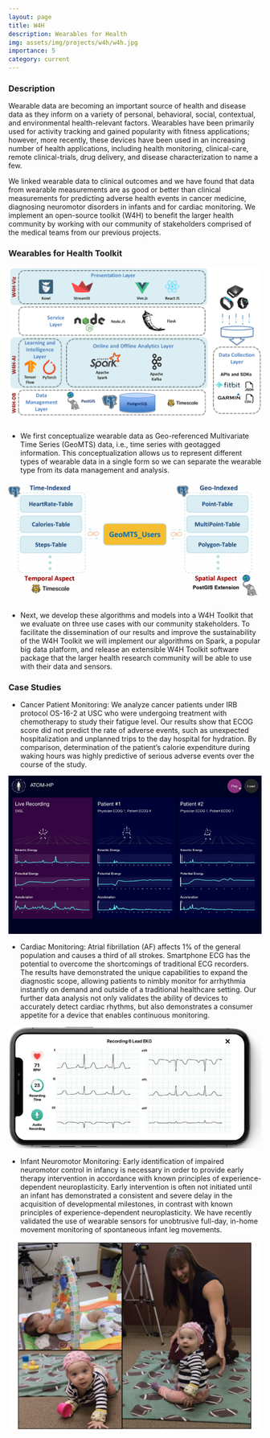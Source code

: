 ```yaml
---
layout: page
title: W4H
description: Wearables for Health
img: assets/img/projects/w4h/w4h.jpg
importance: 5
category: current
---
```


### Description

Wearable data are becoming an important source of health and disease data as they inform on a variety of personal, behavioral, social, contextual, and environmental health-relevant factors. Wearables have been primarily used for activity tracking and gained popularity with fitness applications; however, more recently, these devices have been used in an increasing number of health applications, including health monitoring, clinical-care, remote clinical-trials, drug delivery, and disease characterization to name a few.

We linked wearable data to clinical outcomes and we have found that data from wearable measurements are as good or better than clinical measurements for predicting adverse health events in cancer medicine, diagnosing neuromotor disorders in infants and for cardiac monitoring. We implement an open-source toolkit (W4H) to benefit the larger health community by working with our community of stakeholders comprised of the medical teams from our previous projects.

### Wearables for Health Toolkit

![](assets/img/projects/w4h/Architecture.png)

- We first conceptualize wearable data as Geo-referenced Multivariate Time Series (GeoMTS) data, i.e., time series with geotagged information. This conceptualization allows us to represent different types of wearable data in a single form so we can separate the wearable type from its data management and analysis.

![](assets/img/projects/w4h/W4H_Database.png)

- Next, we develop these algorithms and models into a W4H Toolkit that we evaluate on three use cases with our community stakeholders. To facilitate the dissemination of our results and improve the sustainability of the W4H Toolkit we will implement our algorithms on Spark, a popular big data platform, and release an extensible W4H Toolkit software package that the larger health research community will be able to use with their data and sensors.

### Case Studies

- Cancer Patient Monitoring: We analyze cancer patients under IRB protocol OS-16-2 at USC who were undergoing treatment with chemotherapy to study their fatigue level. Our results show that ECOG score did not predict the rate of adverse events, such as unexpected hospitalization and unplanned trips to the day hospital for hydration. By comparison, determination of the patient’s calorie expenditure during waking hours was highly predictive of serious adverse events over the course of the study.

![](assets/img/projects/w4h/Cancer.png)

- Cardiac Monitoring: Atrial fibrillation (AF) affects 1% of the general population and causes a third of all strokes. Smartphone ECG has the potential to overcome the shortcomings of traditional ECG recorders. The results have demonstrated the unique capabilities to expand the diagnostic scope, allowing patients to nimbly monitor for arrhythmia instantly on demand and outside of a traditional healthcare setting. Our further data analysis not only validates the ability of devices to accurately detect cardiac rhythms, but also demonstrates a consumer appetite for a device that enables continuous monitoring.

![](assets/img/projects/w4h/Cardiac.jpeg)

- Infant Neuromotor Monitoring: Early identification of impaired neuromotor control in infancy is necessary in order to provide early therapy intervention in accordance with known principles of experience-dependent neuroplasticity. Early intervention is often not initiated until an infant has demonstrated a consistent and severe delay in the acquisition of developmental milestones, in contrast with known principles of experience-dependent neuroplasticity. We have recently validated the use of wearable sensors for unobtrusive full-day, in-home movement monitoring of spontaneous infant leg movements.

![](assets/img/projects/w4h/Infant.jpeg)

